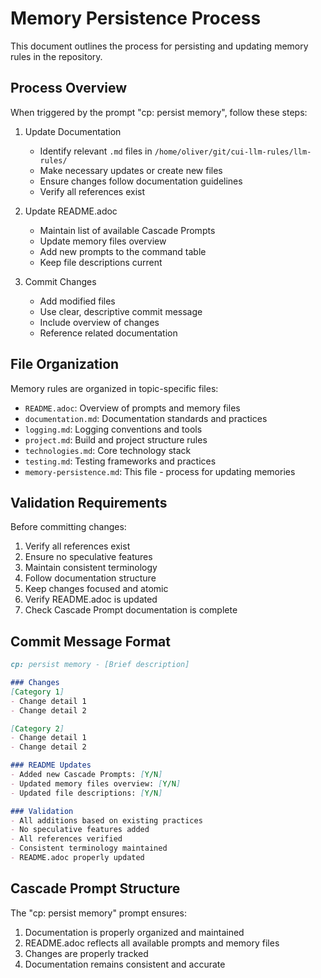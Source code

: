 # Memory Persistence Process

This document outlines the process for persisting and updating memory rules in the repository.

## Process Overview

When triggered by the prompt "cp: persist memory", follow these steps:

1. Update Documentation
   - Identify relevant `.md` files in `/home/oliver/git/cui-llm-rules/llm-rules/`
   - Make necessary updates or create new files
   - Ensure changes follow documentation guidelines
   - Verify all references exist

2. Update README.adoc
   - Maintain list of available Cascade Prompts
   - Update memory files overview
   - Add new prompts to the command table
   - Keep file descriptions current

3. Commit Changes
   - Add modified files
   - Use clear, descriptive commit message
   - Include overview of changes
   - Reference related documentation

## File Organization

Memory rules are organized in topic-specific files:
- `README.adoc`: Overview of prompts and memory files
- `documentation.md`: Documentation standards and practices
- `logging.md`: Logging conventions and tools
- `project.md`: Build and project structure rules
- `technologies.md`: Core technology stack
- `testing.md`: Testing frameworks and practices
- `memory-persistence.md`: This file - process for updating memories

## Validation Requirements

Before committing changes:
1. Verify all references exist
2. Ensure no speculative features
3. Maintain consistent terminology
4. Follow documentation structure
5. Keep changes focused and atomic
6. Verify README.adoc is updated
7. Check Cascade Prompt documentation is complete

## Commit Message Format

```markdown
cp: persist memory - [Brief description]

### Changes
[Category 1]
- Change detail 1
- Change detail 2

[Category 2]
- Change detail 1
- Change detail 2

### README Updates
- Added new Cascade Prompts: [Y/N]
- Updated memory files overview: [Y/N]
- Updated file descriptions: [Y/N]

### Validation
- All additions based on existing practices
- No speculative features added
- All references verified
- Consistent terminology maintained
- README.adoc properly updated
```

## Cascade Prompt Structure

The "cp: persist memory" prompt ensures:
1. Documentation is properly organized and maintained
2. README.adoc reflects all available prompts and memory files
3. Changes are properly tracked
4. Documentation remains consistent and accurate
